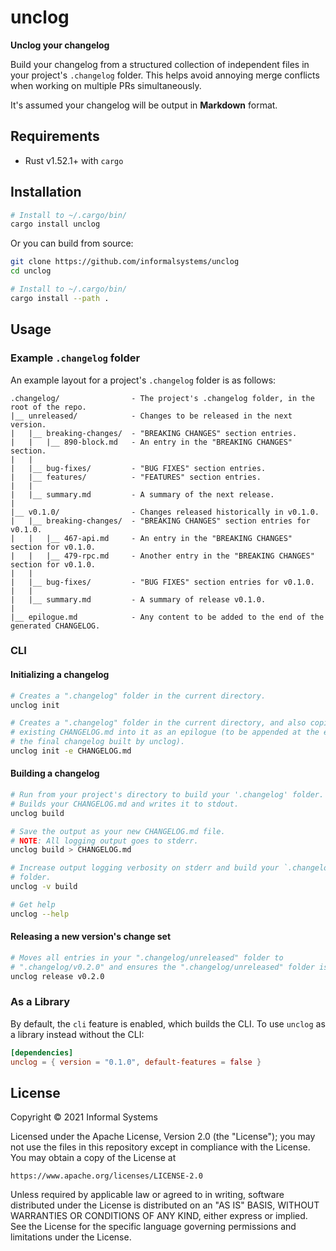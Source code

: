 # unclog

**Unclog your changelog**

Build your changelog from a structured collection of independent files in your
project's `.changelog` folder. This helps avoid annoying merge conflicts when
working on multiple PRs simultaneously.

It's assumed your changelog will be output in **Markdown** format.

## Requirements

* Rust v1.52.1+ with `cargo`

## Installation

```bash
# Install to ~/.cargo/bin/
cargo install unclog
```

Or you can build from source:

```bash
git clone https://github.com/informalsystems/unclog
cd unclog

# Install to ~/.cargo/bin/
cargo install --path .
```

## Usage

### Example `.changelog` folder

An example layout for a project's `.changelog` folder is as follows:

```
.changelog/                - The project's .changelog folder, in the root of the repo.
|__ unreleased/            - Changes to be released in the next version.
|   |__ breaking-changes/  - "BREAKING CHANGES" section entries.
|   |   |__ 890-block.md   - An entry in the "BREAKING CHANGES" section.
|   |
|   |__ bug-fixes/         - "BUG FIXES" section entries.
|   |__ features/          - "FEATURES" section entries.
|   |
|   |__ summary.md         - A summary of the next release.
|
|__ v0.1.0/                - Changes released historically in v0.1.0.
|   |__ breaking-changes/  - "BREAKING CHANGES" section entries for v0.1.0.
|   |   |__ 467-api.md     - An entry in the "BREAKING CHANGES" section for v0.1.0.
|   |   |__ 479-rpc.md     - Another entry in the "BREAKING CHANGES" section for v0.1.0.
|   |
|   |__ bug-fixes/         - "BUG FIXES" section entries for v0.1.0.
|   |
|   |__ summary.md         - A summary of release v0.1.0.
|
|__ epilogue.md            - Any content to be added to the end of the generated CHANGELOG.
```

### CLI

#### Initializing a changelog

```bash
# Creates a ".changelog" folder in the current directory.
unclog init

# Creates a ".changelog" folder in the current directory, and also copies your
# existing CHANGELOG.md into it as an epilogue (to be appended at the end of
# the final changelog built by unclog).
unclog init -e CHANGELOG.md
```

#### Building a changelog

```bash
# Run from your project's directory to build your '.changelog' folder.
# Builds your CHANGELOG.md and writes it to stdout.
unclog build

# Save the output as your new CHANGELOG.md file.
# NOTE: All logging output goes to stderr.
unclog build > CHANGELOG.md

# Increase output logging verbosity on stderr and build your `.changelog`
# folder.
unclog -v build

# Get help
unclog --help
```

#### Releasing a new version's change set

```bash
# Moves all entries in your ".changelog/unreleased" folder to
# ".changelog/v0.2.0" and ensures the ".changelog/unreleased" folder is empty.
unclog release v0.2.0
```

### As a Library

By default, the `cli` feature is enabled, which builds the CLI. To use `unclog`
as a library instead without the CLI:

```toml
[dependencies]
unclog = { version = "0.1.0", default-features = false }
```

## License

Copyright © 2021 Informal Systems

Licensed under the Apache License, Version 2.0 (the "License");
you may not use the files in this repository except in compliance with the License.
You may obtain a copy of the License at

    https://www.apache.org/licenses/LICENSE-2.0

Unless required by applicable law or agreed to in writing, software
distributed under the License is distributed on an "AS IS" BASIS,
WITHOUT WARRANTIES OR CONDITIONS OF ANY KIND, either express or implied.
See the License for the specific language governing permissions and
limitations under the License.
